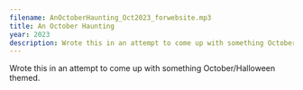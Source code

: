 ```yaml
---
filename: AnOctoberHaunting_Oct2023_forwebsite.mp3
title: An October Haunting
year: 2023
description: Wrote this in an attempt to come up with something October/Halloween themed.
---
```


Wrote this in an attempt to come up with something October/Halloween themed.